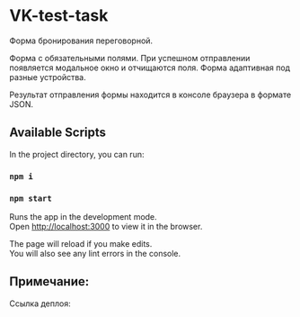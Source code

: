 # VK-test-task

Форма бронирования переговорной.

Форма с обязательными полями. При успешном отправлении появляется модальное окно и отчищаются поля. Форма адаптивная под разные устройства.

Результат отправления формы находится в консоле браузера в формате JSON.

## Available Scripts

In the project directory, you can run:

### `npm i`

### `npm start`

Runs the app in the development mode.\
Open [http://localhost:3000](http://localhost:3000) to view it in the browser.

The page will reload if you make edits.\
You will also see any lint errors in the console.

## Примечание:

Cсылка деплоя:
